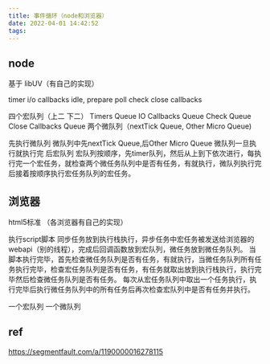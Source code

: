 ```yaml
---
title: 事件循环（node和浏览器）
date: 2022-04-01 14:42:52
tags:
---
```

## node
基于 libUV（有自己的实现）

timer
i/o callbacks
idle, prepare
poll
check
close callbacks

四个宏队列（上二 下二）
Timers Queue
IO Callbacks Queue
Check Queue
Close Callbacks Queue
两个微队列（nextTick Queue, Other Micro Queue)

先执行微队列
微队列中先nextTick Queue,后Other Micro Queue
微队列一旦执行就执行完
后宏队列
宏队列按顺序，先timer队列，然后从上到下依次进行，每执行完一个宏任务，就检查两个微任务队列中是否有任务，有就执行，微队列执行完后接着按顺序执行宏任务队列的宏任务。


## 浏览器
html5标准 （各浏览器有自己的实现）

执行script脚本
同步任务放到执行栈执行，异步任务中宏任务被发送给浏览器的webapi（别的线程），完成后回调函数放到宏队列，微任务放到微任务队列。
当脚本执行完毕，首先检查微任务队列是否有任务，有就执行，当微任务队列所有任务执行完毕，检查宏任务队列是否有任务，有任务就取出放到执行栈执行，执行完毕然后检查微任务队列是否有任务。
每次从宏任务队列中取出一个任务执行，执行完毕后执行微任务队列中的所有任务后再次检查宏队列中是否有任务并执行。

一个宏队列
一个微队列

## ref

https://segmentfault.com/a/1190000016278115